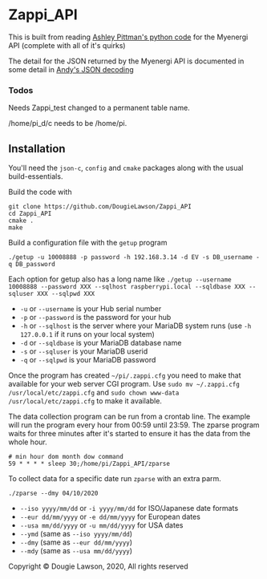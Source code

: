 # Zappi_API


This is built from reading 
[Ashley Pittman's python code](https://github.com/ashleypittman/mec)
for the Myenergi API (complete with all of it's quirks)

The detail for the JSON returned by the Myenergi API is documented in some detail in [Andy's JSON decoding](https://github.com/twonk/MyEnergi-App-Api)

### Todos
Needs Zappi_test changed to a permanent table name.

/home/pi_d/c needs to be /home/pi. 

## Installation

You'll need the `json-c`, `config` and `cmake` packages along with the usual build-essentials.

Build the code with

    git clone https://github.com/DougieLawson/Zappi_API
    cd Zappi_API
    cmake .
    make

Build a configuration file with the `getup` program 

`./getup -u 10008888 -p password -h 192.168.3.14 -d EV -s DB_username -q DB_password`

Each option for getup also has a long name like `./getup --username 10008888 --password XXX --sqlhost raspberrypi.local --sqldbase XXX --sqluser XXX --sqlpwd XXX`

- `-u` or `--username` is your Hub serial number
- `-p` or `--password` is the password for your hub
- `-h` or `--sqlhost` is the server where your MariaDB system runs (use `-h 127.0.0.1` if it runs on your local system)
- `-d` or `--sqldbase` is your MariaDB database name
- `-s` or `--sqluser` is your MariaDB userid
- `-q` or `--sqlpwd` is your MariaDB password

Once the program has created `~/pi/.zappi.cfg` you need to make that available for your web server CGI program. Use `sudo mv ~/.zappi.cfg /usr/local/etc/zappi.cfg` and `sudo chown www-data /usr/local/etc/zappi.cfg` to make it available. 

The data collection program can be run from a crontab line. The example will run the program every hour from 00:59 until 23:59. The zparse program waits for three minutes after it's started to ensure it has the data from the whole hour. 

    # min hour dom month dow command
    59 * * * * sleep 30;/home/pi/Zappi_API/zparse

To collect data for a specific date run `zparse` with an extra parm. 

 `./zparse --dmy 04/10/2020`

- `--iso yyyy/mm/dd` or `-i yyyy/mm/dd` for ISO/Japanese date formats
- `--eur dd/mm/yyyy` or `-e dd/mm/yyyy` for European dates
- `--usa mm/dd/yyyy` or `-u mm/dd/yyyy` for USA dates
- `--ymd` (same as `--iso yyyy/mm/dd`)
- `--dmy` (same as `--eur dd/mm/yyyy`) 
- `--mdy` (same as `--usa mm/dd/yyyy`)

Copyright © Dougie Lawson, 2020, All rights reserved
